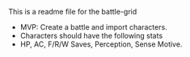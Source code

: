This is a readme file for the battle-grid

 - MVP: Create a battle and import characters.
 - Characters should have the following stats
 - HP, AC, F/R/W Saves, Perception, Sense Motive.